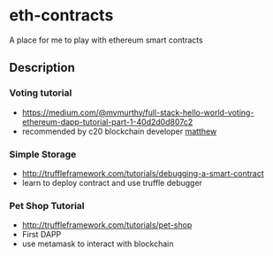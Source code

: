 # eth-contracts
A place for me to play with ethereum smart contracts

Description
---

### Voting tutorial
* https://medium.com/@mvmurthy/full-stack-hello-world-voting-ethereum-dapp-tutorial-part-1-40d2d0d807c2
* recommended by c20 blockchain developer [matthew](https://github.com/MatthewFin)

###  Simple Storage
* http://truffleframework.com/tutorials/debugging-a-smart-contract
* learn to deploy contract and use truffle debugger

### Pet Shop Tutorial
* http://truffleframework.com/tutorials/pet-shop
* First DAPP
* use metamask to interact with blockchain
